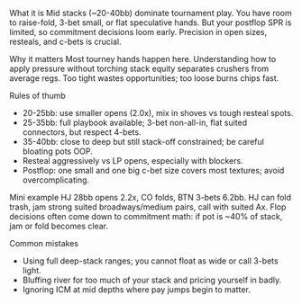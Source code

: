 What it is
Mid stacks (~20-40bb) dominate tournament play. You have room to raise-fold, 3-bet small, or flat speculative hands. But your postflop SPR is limited, so commitment decisions loom early. Precision in open sizes, resteals, and c-bets is crucial.

Why it matters
Most tourney hands happen here. Understanding how to apply pressure without torching stack equity separates crushers from average regs. Too tight wastes opportunities; too loose burns chips fast.

Rules of thumb
* 20-25bb: use smaller opens (2.0x), mix in shoves vs tough resteal spots.
* 25-35bb: full playbook available; 3-bet non-all-in, flat suited connectors, but respect 4-bets.
* 35-40bb: close to deep but still stack-off constrained; be careful bloating pots OOP.
* Resteal aggressively vs LP opens, especially with blockers.
* Postflop: one small and one big c-bet size covers most textures; avoid overcomplicating.

Mini example
HJ 28bb opens 2.2x, CO folds, BTN 3-bets 6.2bb. HJ can fold trash, jam strong suited broadways/medium pairs, call with suited Ax. Flop decisions often come down to commitment math: if pot is ~40% of stack, jam or fold becomes clear.

Common mistakes
* Using full deep-stack ranges; you cannot float as wide or call 3-bets light.
* Bluffing river for too much of your stack and pricing yourself in badly.
* Ignoring ICM at mid depths where pay jumps begin to matter.
